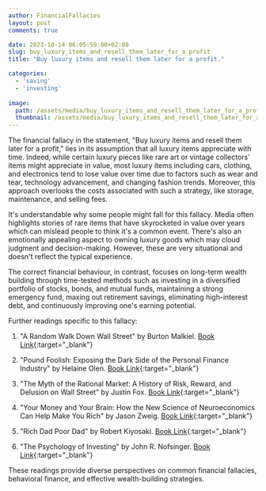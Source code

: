 ```yaml
---
author: FinancialFallacies
layout: post
comments: true

date: 2023-10-14 06:05:59:00+02:00  
slug: buy_luxury_items_and_resell_them_later_for_a_profit
title: "Buy luxury items and resell them later for a profit."

categories:
  - 'saving'
  - 'investing'
  
image:
  path: /assets/media/buy_luxury_items_and_resell_them_later_for_a_profit.jpg
  thumbnail: /assets/media/buy_luxury_items_and_resell_them_later_for_a_profit.jpg
---
```


The financial fallacy in the statement, "Buy luxury items and resell them later for a profit," lies in its assumption that all luxury items appreciate with time. Indeed, while certain luxury pieces like rare art or vintage collectors' items might appreciate in value, most luxury items including cars, clothing, and electronics tend to lose value over time due to factors such as wear and tear, technology advancement, and changing fashion trends. Moreover, this approach overlooks the costs associated with such a strategy, like storage, maintenance, and selling fees.

It's understandable why some people might fall for this fallacy. Media often highlights stories of rare items that have skyrocketed in value over years which can mislead people to think it's a common event. There's also an emotionally appealing aspect to owning luxury goods which may cloud judgment and decision-making. However, these are very situational and doesn't reflect the typical experience.

The correct financial behaviour, in contrast, focuses on long-term wealth building through time-tested methods such as investing in a diversified portfolio of stocks, bonds, and mutual funds, maintaining a strong emergency fund, maxing out retirement savings, eliminating high-interest debt, and continuously improving one's earning potential.

Further readings specific to this fallacy:
1. "A Random Walk Down Wall Street" by Burton Malkiel. [Book Link](https://www.amazon.com/Random-Walk-Down-Wall-Street/dp/0393330338/ref=nosim?tag=financialfall-20){:target="_blank"}

2. "Pound Foolish: Exposing the Dark Side of the Personal Finance Industry" by Helaine Olen. [Book Link](https://www.amazon.com/Pound-Foolish-Exposing-Personal-Industry/dp/159184679X/ref=nosim?tag=financialfall-20){:target="_blank"}

3. "The Myth of the Rational Market: A History of Risk, Reward, and Delusion on Wall Street" by Justin Fox. [Book Link](https://www.amazon.com/Myth-Rational-Market-History-Delusion/dp/0060599030/ref=nosim?tag=financialfall-20){:target="_blank"}

4. "Your Money and Your Brain: How the New Science of Neuroeconomics Can Help Make You Rich" by Jason Zweig. [Book Link](https://www.amazon.com/Your-Money-Brain-Science-Neuroeconomics/dp/0743276698/ref=nosim?tag=financialfall-20){:target="_blank"}

5. "Rich Dad Poor Dad" by Robert Kiyosaki. [Book Link](https://www.amazon.com/Rich-Dad-Poor-Teach-Middle/dp/1612680194/ref=nosim?tag=financialfall-20){:target="_blank"}

6. "The Psychology of Investing" by John R. Nofsinger. [Book Link](https://www.amazon.com/Psychology-Investing-John-R-Nofsinger/dp/041539757X/ref=nosim?tag=financialfall-20){:target="_blank"}

These readings provide diverse perspectives on common financial fallacies, behavioral finance, and effective wealth-building strategies.
